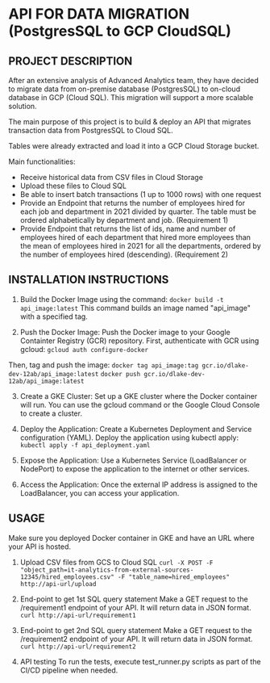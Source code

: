 # API FOR DATA MIGRATION (PostgresSQL to GCP CloudSQL)

## PROJECT DESCRIPTION
After an extensive analysis of Advanced Analytics team, they have decided to migrate data from on-premise database (PostgresSQL) to on-cloud database in GCP (Cloud SQL). This migration will support a more scalable solution.

The main purpose of this project is to build & deploy an API that migrates transaction data from PostgresSQL to Cloud SQL.

Tables were already extracted and load it into a GCP Cloud Storage bucket.

Main functionalities:
- Receive historical data from CSV files in Cloud Storage
- Upload these files to Cloud SQL
- Be able to insert batch transactions (1 up to 1000 rows) with one request
- Provide an Endpoint that returns the number of employees hired for each job and department in 2021 divided by quarter. The table must be ordered alphabetically by department and job. (Requirement 1)
- Provide Endpoint that returns the list of ids, name and number of employees hired of each department that hired more employees than the mean of employees hired in 2021 for all the departments, ordered by the number of employees hired (descending). (Requirement 2)


## INSTALLATION INSTRUCTIONS
1. Build the Docker Image using the command: 
```docker build -t api_image:latest```
This command builds an image named "api_image" with a specified tag.

2. Push the Docker Image: Push the Docker image to your Google Containter Registry (GCR) repository. First, authenticate with GCR using gcloud: 
```gcloud auth configure-docker```

Then, tag and push the image:
```docker tag api_image:tag gcr.io/dlake-dev-12ab/api_image:latest```
```docker push gcr.io/dlake-dev-12ab/api_image:latest```

3. Create a GKE Cluster: Set up a GKE cluster where the Docker container will run. You can use the gcloud command or the Google Cloud Console to create a cluster.

4. Deploy the Application: Create a Kubernetes Deployment and Service configuration (YAML). Deploy the application using kubectl apply:
```kubectl apply -f api_deployment.yaml```

5. Expose the Application: Use a Kubernetes Service (LoadBalancer or NodePort) to expose the application to the internet or other services.

6. Access the Application: Once the external IP address is assigned to the LoadBalancer, you can access your application.

## USAGE
Make sure you deployed Docker container in GKE and have an URL where your API is hosted.

1. Upload CSV files from GCS to Cloud SQL
```curl -X POST -F "object_path=it-analytics-from-external-sources-12345/hired_employees.csv" -F "table_name=hired_employees" http://api-url/upload ```

2. End-point to get 1st SQL query statement
Make a GET request to the /requirement1 endpoint of your API. It will return data in JSON format.
```curl http://api-url/requirement1```

3. End-point to get 2nd SQL query statement
Make a GET request to the /requirement2 endpoint of your API.  It will return data in JSON format.
```curl http://api-url/requirement2```

4. API testing
To run the tests, execute test_runner.py scripts as part of the CI/CD pipeline when needed.


